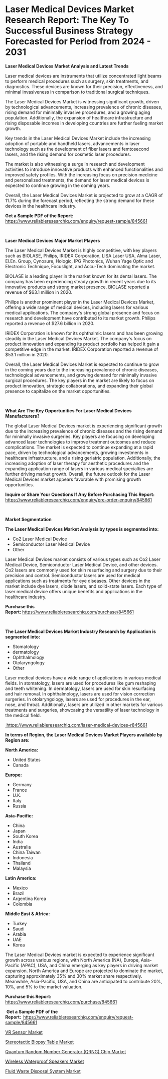 <p><h1>Laser Medical Devices Market Research Report: The Key To Successful Business Strategy Forecasted for Period from 2024 - 2031</h1></p><p><strong>Laser Medical Devices Market Analysis and Latest Trends</strong></p>
<p><p>Laser medical devices are instruments that utilize concentrated light beams to perform medical procedures such as surgery, skin treatments, and diagnostics. These devices are known for their precision, effectiveness, and minimal invasiveness in comparison to traditional surgical techniques.</p><p>The Laser Medical Devices Market is witnessing significant growth, driven by technological advancements, increasing prevalence of chronic diseases, rising demand for minimally invasive procedures, and a growing aging population. Additionally, the expansion of healthcare infrastructure and rising disposable incomes in developing countries are further fueling market growth.</p><p>Key trends in the Laser Medical Devices Market include the increasing adoption of portable and handheld lasers, advancements in laser technology such as the development of fiber lasers and femtosecond lasers, and the rising demand for cosmetic laser procedures.</p><p>The market is also witnessing a surge in research and development activities to introduce innovative products with enhanced functionalities and improved safety profiles. With the increasing focus on precision medicine and personalized treatments, the demand for laser medical devices is expected to continue growing in the coming years.</p><p>Overall, the Laser Medical Devices Market is projected to grow at a CAGR of 11.7% during the forecast period, reflecting the strong demand for these devices in the healthcare industry.</p></p>
<p><strong>Get a Sample PDF of the Report:&nbsp;</strong> <a href="https://www.reliableresearchiq.com/enquiry/request-sample/845661">https://www.reliableresearchiq.com/enquiry/request-sample/845661</a></p>
<p>&nbsp;</p>
<p><strong>Laser Medical Devices Major Market Players</strong></p>
<p><p>The Laser Medical Devices Market is highly competitive, with key players such as BIOLASE, Philips, IRIDEX Corporation, LISA Laser USA, Alma Laser, El.En. Group, Cynosure, Hologic, IPG Photonics, Wuhan Yage Optic and Electronic Technique, Focuslight, and Accu-Tech dominating the market. </p><p>BIOLASE is a leading player in the market known for its dental lasers. The company has been experiencing steady growth in recent years due to its innovative products and strong market presence. BIOLASE reported a revenue of $63.1 million in 2020.</p><p>Philips is another prominent player in the Laser Medical Devices Market, offering a wide range of medical devices, including lasers for various medical applications. The company's strong global presence and focus on research and development have contributed to its market growth. Philips reported a revenue of $27.6 billion in 2020.</p><p>IRIDEX Corporation is known for its ophthalmic lasers and has been growing steadily in the Laser Medical Devices Market. The company's focus on product innovation and expanding its product portfolio has helped it gain a competitive edge in the market. IRIDEX Corporation reported a revenue of $53.1 million in 2020.</p><p>Overall, the Laser Medical Devices Market is expected to continue to grow in the coming years due to the increasing prevalence of chronic diseases, technological advancements, and growing demand for minimally invasive surgical procedures. The key players in the market are likely to focus on product innovation, strategic collaborations, and expanding their global presence to capitalize on the market opportunities.</p></p>
<p>&nbsp;</p>
<p><strong>What Are The Key Opportunities For Laser Medical Devices Manufacturers?</strong></p>
<p><p>The global Laser Medical Devices market is experiencing significant growth due to the increasing prevalence of chronic diseases and the rising demand for minimally invasive surgeries. Key players are focusing on developing advanced laser technologies to improve treatment outcomes and reduce complications. The market is expected to continue expanding at a rapid pace, driven by technological advancements, growing investments in healthcare infrastructure, and a rising geriatric population. Additionally, the increasing adoption of laser therapy for aesthetic procedures and the expanding application range of lasers in various medical specialties are further driving market growth. Overall, the future outlook for the Laser Medical Devices market appears favorable with promising growth opportunities.</p></p>
<p><strong>Inquire or Share Your Questions If Any Before Purchasing This Report:</strong> <a href="https://www.reliableresearchiq.com/enquiry/pre-order-enquiry/845661">https://www.reliableresearchiq.com/enquiry/pre-order-enquiry/845661</a></p>
<p>&nbsp;</p>
<p><strong>Market Segmentation</strong></p>
<p><strong>The Laser Medical Devices Market Analysis by types is segmented into:</strong></p>
<p><ul><li>Co2 Laser Medical Device</li><li>Semiconductor Laser Medical Device</li><li>Other</li></ul></p>
<p><p>Laser Medical Devices market consists of various types such as Co2 Laser Medical Device, Semiconductor Laser Medical Device, and other devices. Co2 lasers are commonly used for skin resurfacing and surgery due to their precision and control. Semiconductor lasers are used for medical applications such as treatments for eye diseases. Other devices in the market include dye lasers, diode lasers, and solid-state lasers. Each type of laser medical device offers unique benefits and applications in the healthcare industry.</p></p>
<p><strong>Purchase this Report:&nbsp;</strong><a href="https://www.reliableresearchiq.com/purchase/845661">https://www.reliableresearchiq.com/purchase/845661</a></p>
<p>&nbsp;</p>
<p><strong>The Laser Medical Devices Market Industry Research by Application is segmented into:</strong></p>
<p><ul><li>Stomatology</li><li>dermatology</li><li>Ophthalmology</li><li>Otolaryngology</li><li>Other</li></ul></p>
<p><p>Laser medical devices have a wide range of applications in various medical fields. In stomatology, lasers are used for procedures like gum reshaping and teeth whitening. In dermatology, lasers are used for skin resurfacing and hair removal. In ophthalmology, lasers are used for vision correction surgeries. In otolaryngology, lasers are used for procedures in the ear, nose, and throat. Additionally, lasers are utilized in other markets for various treatments and surgeries, showcasing the versatility of laser technology in the medical field.</p></p>
<p><a href="https://www.reliableresearchiq.com/laser-medical-devices-r845661">&nbsp;https://www.reliableresearchiq.com/laser-medical-devices-r845661</a></p>
<p><strong>In terms of Region, the Laser Medical Devices Market Players available by Region are:</strong></p>
<p>
    <p> <strong> North America: </strong>
        <ul>
            <li>United States</li>
            <li>Canada</li>
        </ul>
        </p> 
    <p> <strong> Europe: </strong>
        <ul>
            <li>Germany</li>
            <li>France</li>
            <li>U.K.</li>
            <li>Italy</li>
            <li>Russia</li>
        </ul>
        </p> 
    <p> <strong> Asia-Pacific: </strong>
        <ul>
            <li>China</li>
            <li>Japan</li>
            <li>South Korea</li>
            <li>India</li>
            <li>Australia</li>
            <li>China Taiwan</li>
            <li>Indonesia</li>
            <li>Thailand</li>
            <li>Malaysia</li>
        </ul>
        </p> 
    <p> <strong> Latin America: </strong>
        <ul>
            <li>Mexico</li>
            <li>Brazil</li>
            <li>Argentina Korea</li>
            <li>Colombia</li>
        </ul>
        </p> 
    <p> <strong> Middle East & Africa: </strong>
        <ul>
            <li>Turkey</li>
            <li>Saudi</li>
            <li>Arabia</li>
            <li>UAE</li>
            <li>Korea</li>
        </ul>
    </p>
    </p>
<p><p>The Laser Medical Devices market is expected to experience significant growth across various regions, with North America (NA), Europe, Asia-Pacific (APAC), USA, and China emerging as key players in driving market expansion. North America and Europe are projected to dominate the market, capturing approximately 35% and 30% market share respectively. Meanwhile, Asia-Pacific, USA, and China are anticipated to contribute 20%, 10%, and 5% to the market valuation.</p></p>
<p><strong>Purchase this Report: </strong><a href="https://www.reliableresearchiq.com/purchase/845661">https://www.reliableresearchiq.com/purchase/845661</a></p>
<p>&nbsp;<strong>Get a Sample PDF of the Report:&nbsp;&nbsp;</strong><a href="https://www.reliableresearchiq.com/enquiry/request-sample/845661">https://www.reliableresearchiq.com/enquiry/request-sample/845661</a></p>
<p><strong></strong></p>
<p><p><a href="https://medium.com/@eliasman59/vr-sensor-market-a-global-and-regional-analysis-focus-on-region-country-level-analysis-and-93130230a4e0">VR Sensor Market</a></p><p><a href="https://github.com/gcimaudf65/Market-Research-Report-List-2/blob/main/stereotactic-biopsy-table-market.md">Stereotactic Biopsy Table Market</a></p><p><a href="https://medium.com/@cristinaschiller2022/quantum-random-number-generator-qrng-chip-market-size-share-trends-analysis-report-by-end-use-0e30fead6cf8">Quantum Random Number Generator (QRNG) Chip Market</a></p><p><a href="https://medium.com/@tedbrakus/wireless-waterproof-speakers-market-outlook-and-forecast-from-2024-to-2031-d069f5fb2f26">Wireless Waterproof Speakers Market</a></p><p><a href="https://github.com/sardarp081/Market-Research-Report-List-2/blob/main/fluid-waste-disposal-system-market.md">Fluid Waste Disposal System Market</a></p></p>